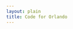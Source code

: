 ```yaml
---
layout: plain
title: Code for Orlando
---
```


<ul id="help-me-bugs"></ul>

<script type="text/javascript">


bugs_needing_help = new Array();
// when, bug url, repository name, conributors_url



(function() {
  var add_bug_to_list, bug_count, bug_list, bugs_needing_help, want_count;

  bug_list = document.getElementById("help-me-bugs");

  bug_count = 0;

  add_bug_to_list = function(project_description, project_help_bugs_url, bugs, contributors_url) {
    var a, avatarholder, bug, header, headerlink, i, len, li, p, req;
    if (bug_count > want_count) {
      return;
    }
    li = document.createElement("li");
    headerlink = document.createElement("a");
    headerlink.setAttribute("href", project_helpme_bugs_url);
    headerlink.appendChild(document.createTextNode(project_description));
    li.appendChild(headerlink);
    header = document.createElement("h3");
    header.appendChild(headerlink);
    for (i = 0, len = bugs.length; i < len; i++) {
      bug = bugs[i];
      if (bug_count > want_count) {
        break;
      }
      a = document.createElement("a");
      a.setAttribute("href", bug.html_url);
      a.appendChild(document.createTextNode(bug.title));
      p = document.createElement("p");
      p.appendChild(a);
      p.setAttribute("class", "bug");
      li.appendChild(p);
      bug_count++;
    }
    avatarholder = document.createElement("p");
    avatarholder.setAttribute("class", "contributor photoset");
    li.appendChild(headerlink);
    req = new XMLHttpRequest;
    return (function(avatarholder, contributors_url) {
      return req.addEventListener("load", function() {
        var contributor, img, j, len1, ref, results;
        if (req.responseText) {
          ref = JSON.parse(req.responseText);
          results = [];
          for (j = 0, len1 = ref.length; j < len1; j++) {
            contributor = ref[j];
            img = document.createElement("img");
            img.setAttribute("src", contributor.avatar_url);
            img.setAttribute("title", contributor.login);
            img.setAttribute("class", "avatar");
            a = document.createElement("a");
            a.setAttribute("href", contributor.url);
            a.appendChild(img);
            results.push(avatarholder.appendChild(a));
          }
          return results;
        }
      });
    })(avatarholder, contributors_url);
  };

  want_count = 5;

  bugs_needing_help = new Array;

  document.poll_help_needed = function(project_description, issues_url_description, contributors_url) {
    var issues_url, req;
    issues_url = issues_url_description.replace("{/number}", "?labels=help%20wanted");
    req = new XMLHttpRequest;
    return (function(req, repository_name, issues_url, contributors_url) {
      req.open("GET", issues_url);
      req.addEventListener("load", function() {
        if (req.responseText) {
          return add_bug_to_list(project_description, JSON.parse(req.responseText, contributors_url));
        }
      });
      return req.send();
    })(req, repository_name, issues_url, contributors_url);
  };

}).call(this);




{% for repository in site.github.public_repositories %}document.poll_help_needed('{{ repository.description | escape }}', '{{ repository.issues_url }}', '{{ repository.contributors_url }}');
{% endfor %}
</script>
